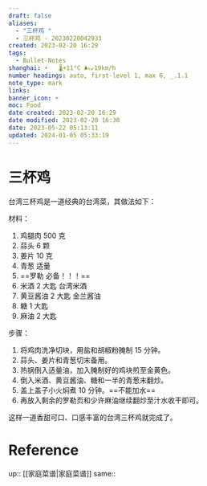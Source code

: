 ```yaml
---
draft: false
aliases:
  - "三杯鸡 "
  - 三杯鸡 - 20230220042933
created: 2023-02-20 16:29
tags:
  - Bullet-Notes
shanghai: ☀️   🌡️+11°C 🌬️↙19km/h
number headings: auto, first-level 1, max 6, _.1.1
note_type: mark
links: 
banner_icon: ☀️
moc: Food
date created: 2023-02-20 16:29
date modified: 2023-02-20 16:30
date: 2023-05-22 05:13:11
updated: 2024-01-05 05:33:19
---
```


# 三杯鸡

台湾三杯鸡是一道经典的台湾菜，其做法如下：

 材料：
 1. 鸡腿肉 500 克
 2. 蒜头 6 颗
 3. 姜片 10 克
 4. 青葱 适量
 5. ==罗勒 必备！！！==
 6. 米酒 2 大匙 台湾米酒
 7. 黄豆酱油 2 大匙 金兰酱油
 8. 糖 1 大匙
 9. 麻油 2 大匙

 步骤：
 1. 将鸡肉洗净切块，用盐和胡椒粉腌制 15 分钟。
 2. 蒜头、姜片和青葱切末备用。
 3. 热锅倒入适量油，加入腌制好的鸡块煎至金黄色。
 4. 倒入米酒、黄豆酱油、糖和一半的青葱末翻炒。
 5. 盖上盖子小火焖煮 10 分钟。==不能加水==
 6. 再放入剩余的罗勒页和少许麻油继续翻炒至汁水收干即可。

 这样一道香甜可口、口感丰富的台湾三杯鸡就完成了。

# Reference

up:: [[家庭菜谱|家庭菜谱]]
same::
